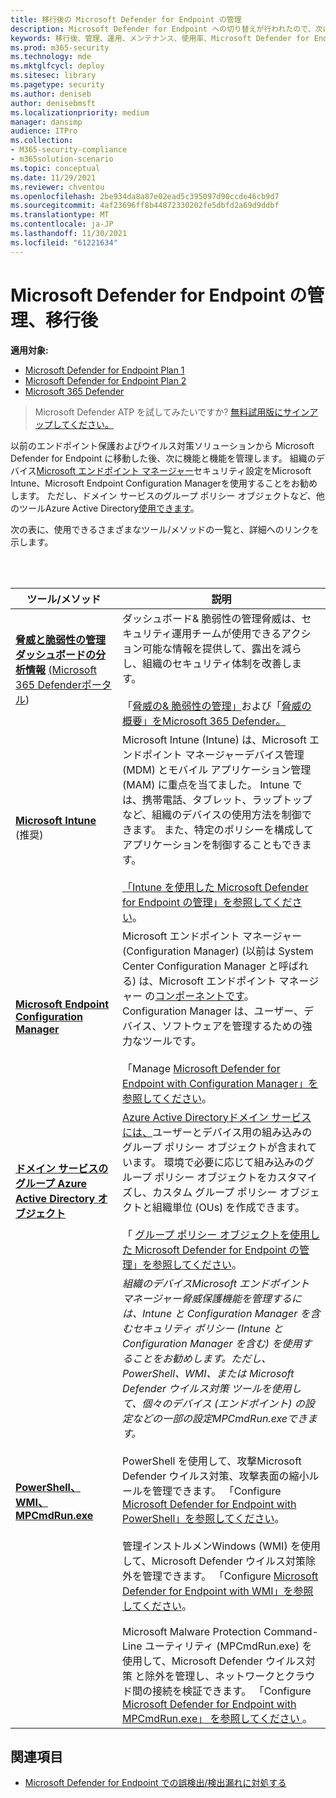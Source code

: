 ```yaml
---
title: 移行後の Microsoft Defender for Endpoint の管理
description: Microsoft Defender for Endpoint への切り替えが行われたので、次に、脅威保護機能を管理します。
keywords: 移行後、管理、運用、メンテナンス、使用率、Microsoft Defender for Endpoint、edr
ms.prod: m365-security
ms.technology: mde
ms.mktglfcycl: deploy
ms.sitesec: library
ms.pagetype: security
ms.author: deniseb
author: denisebmsft
ms.localizationpriority: medium
manager: dansimp
audience: ITPro
ms.collection:
- M365-security-compliance
- m365solution-scenario
ms.topic: conceptual
ms.date: 11/29/2021
ms.reviewer: chventou
ms.openlocfilehash: 2be934da8a87e02ead5c395097d90ccde46cb9d7
ms.sourcegitcommit: 4af23696ff8b44872330202fe5dbfd2a69d9ddbf
ms.translationtype: MT
ms.contentlocale: ja-JP
ms.lasthandoff: 11/30/2021
ms.locfileid: "61221634"
---
```

# <a name="manage-microsoft-defender-for-endpoint-post-migration"></a>Microsoft Defender for Endpoint の管理、移行後

**適用対象:**
- [Microsoft Defender for Endpoint Plan 1](https://go.microsoft.com/fwlink/?linkid=2154037)
- [Microsoft Defender for Endpoint Plan 2](https://go.microsoft.com/fwlink/?linkid=2154037)
- [Microsoft 365 Defender](https://go.microsoft.com/fwlink/?linkid=2118804)

> Microsoft Defender ATP を試してみたいですか? [無料試用版にサインアップしてください。](https://signup.microsoft.com/create-account/signup?products=7f379fee-c4f9-4278-b0a1-e4c8c2fcdf7e&ru=https://aka.ms/MDEp2OpenTrial?ocid=docs-wdatp-exposedapis-abovefoldlink)

以前のエンドポイント保護およびウイルス対策ソリューションから Microsoft Defender for Endpoint に移動した後、次に機能と機能を管理します。 組織のデバイス[Microsoft エンドポイント マネージャー](/mem/endpoint-manager-overview)セキュリティ設定をMicrosoft Intune、Microsoft Endpoint Configuration Manager[](/mem/intune/fundamentals/what-is-intune)を使用することをお勧めします[](/mem/configmgr/core/understand/introduction)。 ただし、ドメイン サービスのグループ ポリシー オブジェクトなど、他のツールAzure Active Directory[使用できます](/azure/active-directory-domain-services/manage-group-policy)。

次の表に、使用できるさまざまなツール/メソッドの一覧と、詳細へのリンクを示します。

<br/><br/>

|ツール/メソッド|説明|
|---|---|
|**[脅威と脆弱性の管理ダッシュボードの分析情報](/windows/security/threat-protection/microsoft-defender-atp/tvm-dashboard-insights)** [(Microsoft 365 Defenderポータル](https://security.microsoft.com/))|ダッシュボード& 脆弱性の管理脅威は、セキュリティ運用チームが使用できるアクション可能な情報を提供して、露出を減らし、組織のセキュリティ体制を改善します。 <br/><br/> 「[脅威の& 脆弱性の管理」](/microsoft-365/security/defender-endpoint/next-gen-threat-and-vuln-mgt)および「[脅威の概要」をMicrosoft 365 Defender。](/microsoft-365/security/defender-endpoint/use)|
|**[Microsoft Intune](/mem/intune/fundamentals/what-is-intune)** (推奨)|Microsoft Intune (Intune) は、Microsoft エンドポイント マネージャー[](/mem/endpoint-manager-overview)デバイス管理 (MDM) とモバイル アプリケーション管理 (MAM) に重点を当てました。 Intune では、携帯電話、タブレット、ラップトップなど、組織のデバイスの使用方法を制御できます。 また、特定のポリシーを構成してアプリケーションを制御することもできます。 <br/><br/> [「Intune を使用した Microsoft Defender for Endpoint の管理」を参照してください](manage-mde-post-migration-intune.md)。|
|**[Microsoft Endpoint Configuration Manager](/mem/configmgr/core/understand/introduction)**|Microsoft エンドポイント マネージャー (Configuration Manager) (以前は System Center Configuration Manager と呼ばれる) は、Microsoft エンドポイント マネージャー の[コンポーネントです](/mem/endpoint-manager-overview)。 Configuration Manager は、ユーザー、デバイス、ソフトウェアを管理するための強力なツールです。 <br/><br/> 「Manage [Microsoft Defender for Endpoint with Configuration Manager」を参照してください](manage-mde-post-migration-configuration-manager.md)。|
|**[ドメイン サービスのグループ Azure Active Directory オブジェクト](/azure/active-directory-domain-services/manage-group-policy)**|[Azure Active Directoryドメイン サービスには、](/azure/active-directory-domain-services/overview)ユーザーとデバイス用の組み込みのグループ ポリシー オブジェクトが含まれています。 環境で必要に応じて組み込みのグループ ポリシー オブジェクトをカスタマイズし、カスタム グループ ポリシー オブジェクトと組織単位 (OUs) を作成できます。 <br/><br/> 「 [グループ ポリシー オブジェクトを使用した Microsoft Defender for Endpoint の管理」を参照してください](manage-mde-post-migration-group-policy-objects.md)。|
|**[PowerShell、WMI、MPCmdRun.exe](manage-mde-post-migration-other-tools.md)**|*組織のデバイスMicrosoft エンドポイント マネージャー脅威保護機能を管理するには、Intune と Configuration Manager を含むセキュリティ ポリシー (Intune と Configuration Manager を含む) を使用することをお勧めします。ただし、PowerShell、WMI、または Microsoft Defender ウイルス対策 ツールを使用して、個々のデバイス (エンドポイント) の設定などの一部の設定MPCmdRun.exeできます。* <br/><br/> PowerShell を使用して、攻撃Microsoft Defender ウイルス対策、攻撃表面の縮小ルールを管理できます。 「Configure [Microsoft Defender for Endpoint with PowerShell」を参照してください](manage-mde-post-migration-other-tools.md#configure-microsoft-defender-for-endpoint-with-powershell)。 <br/><br/> 管理インストルメンWindows (WMI) を使用して、Microsoft Defender ウイルス対策除外を管理できます。 「Configure [Microsoft Defender for Endpoint with WMI」を参照してください](manage-mde-post-migration-other-tools.md#configure-microsoft-defender-for-endpoint-with-windows-management-instrumentation-wmi)。 <br/><br/> Microsoft Malware Protection Command-Line ユーティリティ (MPCmdRun.exe) を使用して、Microsoft Defender ウイルス対策 と除外を管理し、ネットワークとクラウド間の接続を検証できます。 「Configure [Microsoft Defender for Endpoint with MPCmdRun.exe」 を参照してください ](manage-mde-post-migration-other-tools.md#configure-microsoft-defender-for-endpoint-with-microsoft-malware-protection-command-line-utility-mpcmdrunexe)。|


## <a name="see-also"></a>関連項目

- [Microsoft Defender for Endpoint での誤検出/検出漏れに対処する](defender-endpoint-false-positives-negatives.md)
